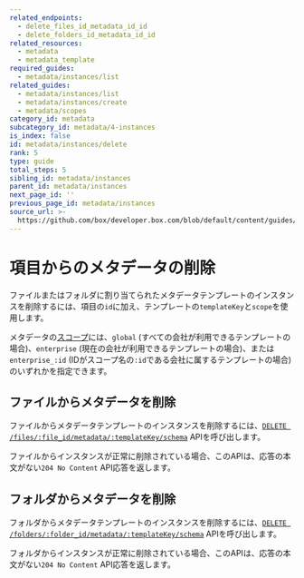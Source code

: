 ```yaml
---
related_endpoints:
  - delete_files_id_metadata_id_id
  - delete_folders_id_metadata_id_id
related_resources:
  - metadata
  - metadata_template
required_guides:
  - metadata/instances/list
related_guides:
  - metadata/instances/list
  - metadata/instances/create
  - metadata/scopes
category_id: metadata
subcategory_id: metadata/4-instances
is_index: false
id: metadata/instances/delete
rank: 5
type: guide
total_steps: 5
sibling_id: metadata/instances
parent_id: metadata/instances
next_page_id: ''
previous_page_id: metadata/instances
source_url: >-
  https://github.com/box/developer.box.com/blob/default/content/guides/metadata/4-instances/5-delete.md
---
```

# 項目からのメタデータの削除

ファイルまたはフォルダに割り当てられたメタデータテンプレートのインスタンスを削除するには、項目の`id`に加え、テンプレートの`templateKey`と`scope`を使用します。

<Message>

メタデータの[スコープ][scopes]には、`global` (すべての会社が利用できるテンプレートの場合)、`enterprise` (現在の会社が利用できるテンプレートの場合)、または`enterprise_:id` (IDがスコープ名の`:id`である会社に属するテンプレートの場合)のいずれかを指定できます。

</Message>

## ファイルからメタデータを削除

ファイルからメタデータテンプレートのインスタンスを削除するには、[`DELETE /files/:file_id/metadata/:templateKey/schema`][e_on_file] APIを呼び出します。

<Samples id="delete_files_id_metadata_id_id">

</Samples>

ファイルからインスタンスが正常に削除されている場合、このAPIは、応答の本文がない`204 No Content` API応答を返します。

## フォルダからメタデータを削除

フォルダからメタデータテンプレートのインスタンスを削除するには、[`DELETE /folders/:folder_id/metadata/:templateKey/schema`][e_on_folder] APIを呼び出します。

<Samples id="delete_folders_id_metadata_id_id">

</Samples>

フォルダからインスタンスが正常に削除されている場合、このAPIは、応答の本文がない`204 No Content` API応答を返します。

[e_on_file]: e://delete_files_id_metadata_id_id

[e_on_folder]: e://delete_folders_id_metadata_id_id

[scopes]: g://metadata/scopes
